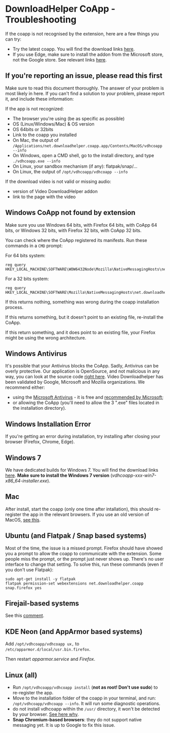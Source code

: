 # DownloadHelper CoApp - Troubleshooting

If the coapp is not recognised by the extension, here are a few things you can try:

- Try the latest coapp. You will find the download links [here](https://www.downloadhelper.net/install-coapp-v2).
- If you use Edge, make sure to install the addon from the Microsoft store, not the Google store. See relevant links [here](https://www.downloadhelper.net/install).

## If you're reporting an issue, please read this first

Make sure to read this document thoroughly. The answer of your problem is most likely in here. If you can't find a solution to your problem, please report it, and include these information:

If the app is not recognized:

- The browser you're using (be as specific as possible)
- OS (Linux/Windows/Mac) & OS version
- OS 64bits or 32bits
- Link to the coapp you installed
- On Mac, the output of `/Applications/net.downloadhelper.coapp.app/Contents/MacOS/vdhcoapp --info`
- On Windows, open a CMD shell, go to the install directory, and type `./vdhcoapp.exe --info`
- On Linux, your sandbox mechanism (if any): flatpak/snap/…
- On Linux, the output of `/opt/vdhcoapp/vdhcoapp --info`

If the download video is not valid or missing audio:

- version of Video DownloadHelper addon
- link to the page with the video

## Windows CoApp not found by extension

Make sure you use Windows 64 bits, with Firefox 64 bits, with CoApp 64 bits, or
Windows 32 bits, with Firefox 32 bits, with CoApp 32 bits.

You can check where the CoApp registered its manifests. Run these commands in a `CMD` prompt:

For 64 bits system:

```
reg query HKEY_LOCAL_MACHINE\SOFTWARE\WOW6432Node\Mozilla\NativeMessagingHosts\net.downloadhelper.coapp
```

For a 32 bits system:

```
reg query HKEY_LOCAL_MACHINE\SOFTWARE\Mozilla\NativeMessagingHosts\net.downloadhelper.coapp
```

If this returns nothing, something was wrong during the coapp installation process.

If this returns something, but it doesn't point to an existing file, re-install the CoApp.

If this return something, and it does point to an existing file, your Firefox might be using
the wrong architecture.

## Windows Antivirus

It's possible that your Antivirus blocks the CoApp. Sadly, Antivirus can be overly protective. Our application is OpenSource, and not malicious in any way, you can look at the source code [right here](https://github.com/aclap-dev/vdhcoapp). Video Downloadhelper has been validated by Google, Microsoft and Mozilla organizations. We recommend either:

- using the [Microsoft Antivirus](https://www.microsoft.com/en-us/windows/comprehensive-security) - it is free and [recommended by Microsoft](https://learn.microsoft.com/en-us/microsoft-365/security/defender-endpoint/why-use-microsoft-defender-antivirus?view=o365-worldwide);
- or allowing the CoApp (you'll need to allow the 3 ".exe" files located in the installation directory).

## Windows Installation Error

If you're getting an error during installation, try installing after closing your browser (Firefox, Chrome, Edge).

## Windows 7

We have dedicated builds for Windows 7. You will find the download links [here](https://www.downloadhelper.net/install-coapp-v2). **Make sure to install the Windows 7 version** (_vdhcoapp-xxx-win7-x86_64-installer.exe_).

## Mac

After install, start the coapp (only one time after intallation), this should re-register the app in the relevant browsers.
If you use an old version of MacOS, [see this](https://github.com/aclap-dev/vdhcoapp/issues/190).

## Ubuntu (and Flatpak / Snap based systems)

Most of the time, the issue is a missed prompt. Firefox should have showed you a prompt to allow the coapp to communicate with the extension. Some people miss the prompt, or the prompt just never shows up. There's no user interface to change that setting. To solve this, run these commands (even if you don't use Flatpak):

```
sudo apt-get install -y flatpak
flatpak permission-set webextensions net.downloadhelper.coapp snap.firefox yes
```

## Firejail-based systems

See this [comment](https://github.com/aclap-dev/vdhcoapp/issues/189#issuecomment-1888447688).

## KDE Neon (and AppArmor based systems)

Add `/opt/vdhcoapp/vdhcoapp ux,` to `/etc/apparmor.d/local/usr.bin.firefox`.

Then restart *apparmor.service* and *Firefox*.

## Linux (all)

- Run `/opt/vdhcoapp/vdhcoapp install` (**not as root! Don't use sudo**) to re-register the app.
- Move to the installation folder of the coapp in your terminal, and run: `/opt/vdhcoapp/vdhcoapp --info`. It will run some diagnostic operations.
- do not install vdhcoapp within the `/usr/` directory, it won't be detected by your browser. [See here why](https://github.com/aclap-dev/vdhcoapp/issues/160#issuecomment-1780765719).
- **Snap Chromium-based browsers**: they do not support native messaging yet. It is up to Google to fix this issue.
